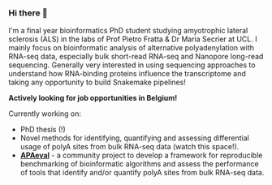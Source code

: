 ### Hi there 👋

I'm a final year bioinformatics PhD student studying amyotrophic lateral sclerosis (ALS) in the labs of Prof Pietro Fratta & Dr Maria Secrier at UCL. I mainly focus on bioinformatic analysis of alternative polyadenylation with RNA-seq data, especially bulk short-read RNA-seq and Nanopore long-read sequencing. Generally very interested in using sequencing approaches to understand how RNA-binding proteins influence the transcriptome and taking any opportunity to build Snakemake pipelines!

**Actively looking for job opportunities in Belgium!**

Currently working on:
- PhD thesis (!)
- Novel methods for identifying, quantifying and assessing differential usage of polyA sites from bulk RNA-seq data (watch this space!).
- **[APAeval](https://github.com/iRNA-COSI/APAeval)** - a community project to develop a framework for reproducible benchmarking of bioinformatic algorithms and assess the performance of tools that identify and/or quantify polyA sites from bulk RNA-seq data.

<!--
**SamBryce-Smith/SamBryce-Smith** is a ✨ _special_ ✨ repository because its `README.md` (this file) appears on your GitHub profile.

Here are some ideas to get you started:



- 🔭 I’m currently working on ...
- 🌱 I’m currently learning ...
- 👯 I’m looking to collaborate on ...
- 🤔 I’m looking for help with ...
- 💬 Ask me about ...
- 📫 How to reach me: ...
- 😄 Pronouns: ...
- ⚡ Fun fact: ...
-->
